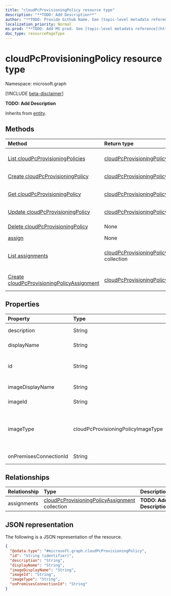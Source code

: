 ```yaml
---
title: "cloudPcProvisioningPolicy resource type"
description: "**TODO: Add Description**"
author: "**TODO: Provide Github Name. See [topic-level metadata reference](https://msgo.azurewebsites.net/add/document/guidelines/metadata.html#topic-level-metadata)**"
localization_priority: Normal
ms.prod: "**TODO: Add MS prod. See [topic-level metadata reference](https://msgo.azurewebsites.net/add/document/guidelines/metadata.html#topic-level-metadata)**"
doc_type: resourcePageType
---
```


# cloudPcProvisioningPolicy resource type

Namespace: microsoft.graph

[!INCLUDE [beta-disclaimer](../../includes/beta-disclaimer.md)]

**TODO: Add Description**


Inherits from [entity](../resources/entity.md).

## Methods
|Method|Return type|Description|
|:---|:---|:---|
|[List cloudPcProvisioningPolicies](../api/cloudpcprovisioningpolicy-list.md)|[cloudPcProvisioningPolicy](../resources/cloudpcprovisioningpolicy.md) collection|Get a list of the [cloudPcProvisioningPolicy](../resources/cloudpcprovisioningpolicy.md) objects and their properties.|
|[Create cloudPcProvisioningPolicy](../api/cloudpcprovisioningpolicy-create.md)|[cloudPcProvisioningPolicy](../resources/cloudpcprovisioningpolicy.md)|Create a new [cloudPcProvisioningPolicy](../resources/cloudpcprovisioningpolicy.md) object.|
|[Get cloudPcProvisioningPolicy](../api/cloudpcprovisioningpolicy-get.md)|[cloudPcProvisioningPolicy](../resources/cloudpcprovisioningpolicy.md)|Read the properties and relationships of a [cloudPcProvisioningPolicy](../resources/cloudpcprovisioningpolicy.md) object.|
|[Update cloudPcProvisioningPolicy](../api/cloudpcprovisioningpolicy-update.md)|[cloudPcProvisioningPolicy](../resources/cloudpcprovisioningpolicy.md)|Update the properties of a [cloudPcProvisioningPolicy](../resources/cloudpcprovisioningpolicy.md) object.|
|[Delete cloudPcProvisioningPolicy](../api/cloudpcprovisioningpolicy-delete.md)|None|Deletes a [cloudPcProvisioningPolicy](../resources/cloudpcprovisioningpolicy.md) object.|
|[assign](../api/cloudpcprovisioningpolicy-assign.md)|None|**TODO: Add Description**|
|[List assignments](../api/cloudpcprovisioningpolicy-list-assignments.md)|[cloudPcProvisioningPolicyAssignment](../resources/cloudpcprovisioningpolicyassignment.md) collection|Get the cloudPcProvisioningPolicyAssignment resources from the assignments navigation property.|
|[Create cloudPcProvisioningPolicyAssignment](../api/cloudpcprovisioningpolicy-post-assignments.md)|[cloudPcProvisioningPolicyAssignment](../resources/cloudpcprovisioningpolicyassignment.md)|Create a new cloudPcProvisioningPolicyAssignment object.|

## Properties
|Property|Type|Description|
|:---|:---|:---|
|description|String|**TODO: Add Description**|
|displayName|String|**TODO: Add Description**|
|id|String|**TODO: Add Description** Inherited from [entity](../resources/entity.md).|
|imageDisplayName|String|**TODO: Add Description**|
|imageId|String|**TODO: Add Description**|
|imageType|cloudPcProvisioningPolicyImageType|**TODO: Add Description**. Possible values are: `gallery`, `custom`.|
|onPremisesConnectionId|String|**TODO: Add Description**|

## Relationships
|Relationship|Type|Description|
|:---|:---|:---|
|assignments|[cloudPcProvisioningPolicyAssignment](../resources/cloudpcprovisioningpolicyassignment.md) collection|**TODO: Add Description**|

## JSON representation
The following is a JSON representation of the resource.
<!-- {
  "blockType": "resource",
  "keyProperty": "id",
  "@odata.type": "microsoft.graph.cloudPcProvisioningPolicy",
  "baseType": "microsoft.graph.entity",
  "openType": false
}
-->
``` json
{
  "@odata.type": "#microsoft.graph.cloudPcProvisioningPolicy",
  "id": "String (identifier)",
  "description": "String",
  "displayName": "String",
  "imageDisplayName": "String",
  "imageId": "String",
  "imageType": "String",
  "onPremisesConnectionId": "String"
}
```

